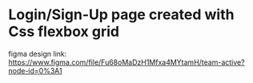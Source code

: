 # Login/Sign-Up page created with Css flexbox grid <br>
figma design link: https://www.figma.com/file/Fu68oMaDzH1Mfxa4MYtamH/team-active?node-id=0%3A1
